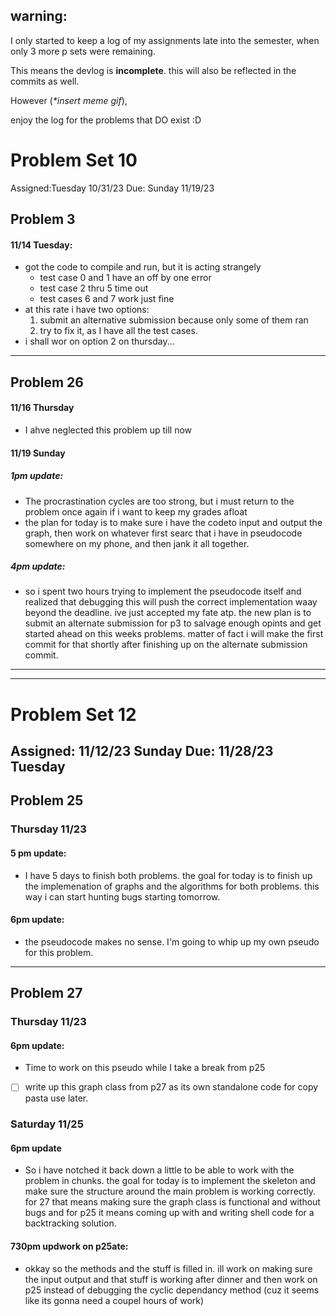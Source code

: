 ## warning:
I only started to keep a log of my assignments late into the semester, when only 3 more p sets were remaining. 

This means the devlog is **incomplete**. this will also be reflected in the commits as well. 

However (*\*insert meme gif*), 

enjoy the log for the problems that DO exist :D

# Problem Set 10
Assigned:Tuesday 10/31/23
Due: Sunday 11/19/23

## Problem 3
#### 11/14 Tuesday:
- got the code to compile and run, but it is acting strangely
	- test case 0 and 1 have an off by one error
	- test case 2 thru 5 time out 
	- test cases 6 and 7 work just fine
- at this rate i have two options:
	1. submit an alternative submission because only some of them ran
	2. try to fix it, as I have all the test cases. 
- i shall wor on option 2 on thursday...


---
## Problem 26
#### 11/16 Thursday
- I ahve neglected this problem up till now 

#### 11/19 Sunday
##### 1pm update:
- The procrastination cycles are too strong, but i must return to the problem once again if i want to keep my grades afloat
- the plan for today is to make sure i have the codeto input and output the graph, then work on whatever first searc that i have in pseudocode somewhere on my phone, and then jank it all together.
##### 4pm update:
- so i spent two hours trying to implement the pseudocode itself and realized that debugging this will push the correct implementation waay beyond the deadline. ive just accepted my fate atp. 
the new plan is to submit an alternate submission for p3 to salvage enough opints and get started ahead on this weeks problems. matter of fact i will make the first commit for that shortly after finishing up on the alternate submission commit. 
---
---

# Problem Set 12
Assigned: 11/12/23 Sunday
Due: 11/28/23 Tuesday
---
## Problem 25
### Thursday 11/23
#### 5 pm update:
- I have 5 days to finish both problems. the goal for today is to finish up the implemenation of graphs and the algorithms for both problems. this way i can start hunting bugs starting tomorrow.
#### 6pm update:
- the pseudocode makes no sense. I'm going to whip up my own pseudo for this problem. 


---
## Problem 27
### Thursday 11/23
#### 6pm update:
- Time to work on this pseudo while I take a break from p25
- [ ] write up this graph class from p27 as its own standalone code for copy pasta use later. 
### Saturday 11/25
#### 6pm update
- So i have notched it back down a little to be able to work with the problem in chunks. the goal for today is to implement the skeleton and make sure the structure around the main problem is working correctly. for 27 that means making sure the graph class is functional and without bugs and for p25 it means coming up with and writing shell code for a backtracking solution. 
#### 730pm updwork on p25ate:
- okkay so the methods and the stuff is filled in. ill work on making sure the input output and that stuff is working after dinner and then work on p25 instead of debugging the cyclic dependancy method (cuz it seems like its gonna need a coupel hours of work) 